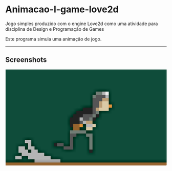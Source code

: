 # Animacao-I-game-love2d

Jogo simples produzido com o engine Love2d como uma atividade para disciplina de Design e Programação de Games

Este programa simula uma animação de jogo.
_________________________________________________________________
## Screenshots

![Screenshot](/assets/screenshot/Screenshot_20210806_174632.png "Screenshot")
